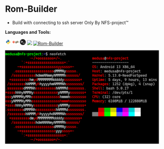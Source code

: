# Rom-Builder
* Build with connecting to ssh server Only By NFS-project™

**Languages and Tools:**

<code><img height="20" src="https://raw.githubusercontent.com/github/explore/80688e429a7d4ef2fca1e82350fe8e3517d3494d/topics/python/python.png"></code>
<code><img height="20" src="https://raw.githubusercontent.com/github/explore/80688e429a7d4ef2fca1e82350fe8e3517d3494d/topics/git/git.png"></code>
<code><img height="20" src="https://raw.githubusercontent.com/github/explore/80688e429a7d4ef2fca1e82350fe8e3517d3494d/topics/terminal/terminal.png"></code>
![](https://komarev.com/ghpvc/?username=NFS-project)
[![Rom-Builder](https://github.com/NFS-project/Rom-Builder/actions/workflows/ci.yml/badge.svg)](https://github.com/NFS-project/Rom-Builder/actions/workflows/ci.yml)

<p align="center">
<img src="https://raw.githubusercontent.com/NFS-project/Rom-Builder/main/logo.png" > 
</p>
